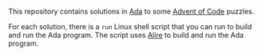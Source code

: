 This repository contains solutions in
[Ada](https://en.wikipedia.org/wiki/Ada_(programming_language)) to some [Advent
of Code](https://adventofcode.com/) puzzles.

For each solution, there is a `run` Linux shell script that you can run to
build and run the Ada program. The script uses [Alire](https://alire.ada.dev/)
to build and run the Ada program.

